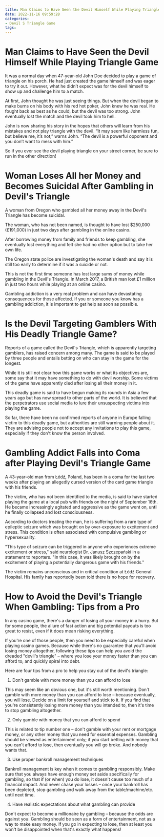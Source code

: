 ```yaml
---
title: Man Claims to Have Seen the Devil Himself While Playing Triangle Game
date: 2022-11-16 09:59:28
categories:
- Devil S Triangle Game
tags:
---
```



#  Man Claims to Have Seen the Devil Himself While Playing Triangle Game

It was a normal day when 47-year-old John Doe decided to play a game of triangle on his porch. He had just created the game himself and was eager to try it out. However, what he didn’t expect was for the devil himself to show up and challenge him to a match.

At first, John thought he was just seeing things. But when the devil began to make burns on his body with his red hot poker, John knew he was real. He fought back as best as he could, but the devil was too strong. John eventually lost the match and the devil took him to hell.

John is now sharing his story in the hopes that others will learn from his mistakes and not play triangle with the devil. “It may seem like harmless fun, but believe me, it’s not,” warns John. “The devil is a powerful opponent and you don’t want to mess with him.”

So if you ever see the devil playing triangle on your street corner, be sure to run in the other direction!

#  Woman Loses All her Money and Becomes Suicidal After Gambling in Devil's Triangle

A woman from Oregon who gambled all her money away in the Devil's Triangle has become suicidal.

The woman, who has not been named, is thought to have lost $250,000 (£191,000) in just two days after gambling in the online casino.

After borrowing money from family and friends to keep gambling, she eventually lost everything and felt she had no other option but to take her own life.

The Oregon state police are investigating the woman's death and say it is still too early to determine if it was a suicide or not.

This is not the first time someone has lost large sums of money while gambling in the Devil's Triangle. In March 2017, a British man lost £1 million in just two hours while playing at an online casino.

Gambling addiction is a very real problem and can have devastating consequences for those affected. If you or someone you know has a gambling addiction, it is important to get help as soon as possible.

#  Is the Devil Targeting Gamblers With His Deadly Triangle Game?

Reports of a game called the Devil's Triangle, which is apparently targeting gamblers, has raised concern among many. The game is said to be played by three people and entails betting on who can stay in the game for the longest.

While it is still not clear how this game works or what its objectives are, some say that it may have something to do with devil worship. Some victims of the game have apparently died after losing all their money in it.

This deadly game is said to have begun making its rounds in Asia a few years ago but has now spread to other parts of the world. It is believed that the perpetrators use social media to lure their unsuspecting victims into playing the game.

So far, there have been no confirmed reports of anyone in Europe falling victim to this deadly game, but authorities are still warning people about it. They are advising people not to accept any invitations to play this game, especially if they don't know the person involved.

#  Gambling Addict Falls into Coma after Playing Devil's Triangle Game

A 43-year-old man from Łódź, Poland, has been in a coma for the last two weeks after playing an allegedly cursed version of the card game triangle with his friends.

The victim, who has not been identified to the media, is said to have started playing the game at a local pub with friends on the night of September 16th. He became increasingly agitated and aggressive as the game went on, until he finally collapsed and lost consciousness.

According to doctors treating the man, he is suffering from a rare type of epileptic seizure which was brought on by over-exposure to excitement and stress. This condition is often associated with compulsive gambling or hypersexuality.

"This type of seizure can be triggered in anyone who experiences extreme excitement or stress," said neurologist Dr. Janusz Szczepański in a statement to reporters. "In this case, it was likely brought on by the excitement of playing a potentially dangerous game with his friends."

The victim remains unconscious and in critical condition at Łódź General Hospital. His family has reportedly been told there is no hope for recovery.

#  How to Avoid the Devil's Triangle When Gambling: Tips from a Pro

In any casino game, there's a danger of losing all your money in a hurry. But for some people, the allure of fast action and big potential payouts is too great to resist, even if it does mean risking everything.

If you're one of those people, then you need to be especially careful when playing casino games. Because while there's no guarantee that you'll avoid losing money altogether, following these tips can help you avoid the dreaded "devil's triangle" – where you lose your money faster than you can afford to, and quickly spiral into debt.

Here are four tips from a pro to help you stay out of the devil's triangle:

1. Don't gamble with more money than you can afford to lose

This may seem like an obvious one, but it's still worth mentioning. Don't gamble with more money than you can afford to lose – because eventually, you will lose. Decide on a limit for yourself and stick to it. If you find that you're consistently losing more money than you intended to, then it's time to stop gambling altogether.

2. Only gamble with money that you can afford to spend

This is related to tip number one – don't gamble with your rent or mortgage money, or any other money that you need for essential expenses. Gambling should be viewed as entertainment only; if you start betting with money that you can't afford to lose, then eventually you will go broke. And nobody wants that.

3. Use proper bankroll management techniques

Bankroll management is key when it comes to gambling responsibly. Make sure that you always have enough money set aside specifically for gambling, so that if (or when) you do lose, it doesn't cause too much of a financial impact. And never chase your losses – once your bankroll has been depleted, stop gambling and walk away from the table/machine/etc. until next time.

4. Have realistic expectations about what gambling can provide

Don't expect to become a millionaire by gambling – because the odds are against you. Gambling should be seen as a form of entertainment, not as a way to make easy money. If you go in expecting to lose, then at least you won't be disappointed when that's exactly what happens!